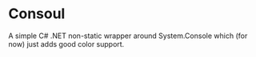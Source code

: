 # Consoul
A simple C# .NET non-static wrapper around System.Console which (for now) just adds good color support.
